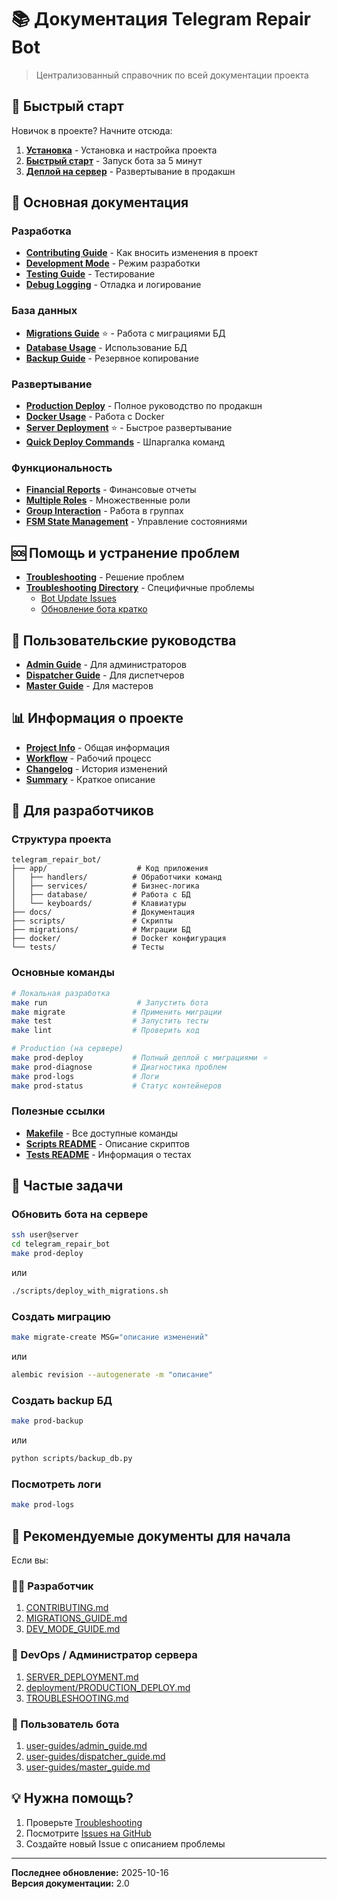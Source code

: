 # 📚 Документация Telegram Repair Bot

> Централизованный справочник по всей документации проекта

## 🚀 Быстрый старт

Новичок в проекте? Начните отсюда:

1. **[Установка](INSTALLATION.md)** - Установка и настройка проекта
2. **[Быстрый старт](QUICKSTART.md)** - Запуск бота за 5 минут
3. **[Деплой на сервер](../SERVER_DEPLOYMENT.md)** - Развертывание в продакшн

## 📖 Основная документация

### Разработка

- **[Contributing Guide](CONTRIBUTING.md)** - Как вносить изменения в проект
- **[Development Mode](DEV_MODE_GUIDE.md)** - Режим разработки
- **[Testing Guide](development/TESTING_GUIDE.md)** - Тестирование
- **[Debug Logging](DEBUG_LOGGING_GUIDE.md)** - Отладка и логирование

### База данных

- **[Migrations Guide](MIGRATIONS_GUIDE.md)** ⭐ - Работа с миграциями БД
- **[Database Usage](DATABASE_USAGE_GUIDE.md)** - Использование БД
- **[Backup Guide](BACKUP_GUIDE.md)** - Резервное копирование

### Развертывание

- **[Production Deploy](deployment/PRODUCTION_DEPLOY.md)** - Полное руководство по продакшн
- **[Docker Usage](DOCKER_USAGE.md)** - Работа с Docker
- **[Server Deployment](../SERVER_DEPLOYMENT.md)** ⭐ - Быстрое развертывание
- **[Quick Deploy Commands](deployment/QUICK_DEPLOY_COMMANDS.md)** - Шпаргалка команд

### Функциональность

- **[Financial Reports](FINANCIAL_REPORTS_GUIDE.md)** - Финансовые отчеты
- **[Multiple Roles](MULTIPLE_ROLES_GUIDE.md)** - Множественные роли
- **[Group Interaction](GROUP_INTERACTION_GUIDE.md)** - Работа в группах
- **[FSM State Management](FSM_STATE_MANAGEMENT.md)** - Управление состояниями

## 🆘 Помощь и устранение проблем

- **[Troubleshooting](TROUBLESHOOTING.md)** - Решение проблем
- **[Troubleshooting Directory](troubleshooting/)** - Специфичные проблемы
  - [Bot Update Issues](troubleshooting/BOT_UPDATE_ISSUES.md)
  - [Обновление бота кратко](troubleshooting/ОБНОВЛЕНИЕ_БОТА_КРАТКО.md)

## 👥 Пользовательские руководства

- **[Admin Guide](user-guides/admin_guide.md)** - Для администраторов
- **[Dispatcher Guide](user-guides/dispatcher_guide.md)** - Для диспетчеров
- **[Master Guide](user-guides/master_guide.md)** - Для мастеров

## 📊 Информация о проекте

- **[Project Info](PROJECT_INFO.md)** - Общая информация
- **[Workflow](WORKFLOW.md)** - Рабочий процесс
- **[Changelog](CHANGELOG.md)** - История изменений
- **[Summary](SUMMARY.md)** - Краткое описание

## 🔧 Для разработчиков

### Структура проекта

```
telegram_repair_bot/
├── app/                    # Код приложения
│   ├── handlers/          # Обработчики команд
│   ├── services/          # Бизнес-логика
│   ├── database/          # Работа с БД
│   └── keyboards/         # Клавиатуры
├── docs/                  # Документация
├── scripts/               # Скрипты
├── migrations/            # Миграции БД
├── docker/                # Docker конфигурация
└── tests/                 # Тесты
```

### Основные команды

```bash
# Локальная разработка
make run                    # Запустить бота
make migrate               # Применить миграции
make test                  # Запустить тесты
make lint                  # Проверить код

# Production (на сервере)
make prod-deploy           # Полный деплой с миграциями ⭐
make prod-diagnose         # Диагностика проблем
make prod-logs             # Логи
make prod-status           # Статус контейнеров
```

### Полезные ссылки

- **[Makefile](../Makefile)** - Все доступные команды
- **[Scripts README](../scripts/README.md)** - Описание скриптов
- **[Tests README](../tests/README.md)** - Информация о тестах

## 🎯 Частые задачи

### Обновить бота на сервере

```bash
ssh user@server
cd telegram_repair_bot
make prod-deploy
```

или

```bash
./scripts/deploy_with_migrations.sh
```

### Создать миграцию

```bash
make migrate-create MSG="описание изменений"
```

или

```bash
alembic revision --autogenerate -m "описание"
```

### Создать backup БД

```bash
make prod-backup
```

или

```bash
python scripts/backup_db.py
```

### Посмотреть логи

```bash
make prod-logs
```

## 🌟 Рекомендуемые документы для начала

Если вы:

### 👨‍💻 Разработчик
1. [CONTRIBUTING.md](CONTRIBUTING.md)
2. [MIGRATIONS_GUIDE.md](MIGRATIONS_GUIDE.md)
3. [DEV_MODE_GUIDE.md](DEV_MODE_GUIDE.md)

### 🚀 DevOps / Администратор сервера
1. [SERVER_DEPLOYMENT.md](../SERVER_DEPLOYMENT.md)
2. [deployment/PRODUCTION_DEPLOY.md](deployment/PRODUCTION_DEPLOY.md)
3. [TROUBLESHOOTING.md](TROUBLESHOOTING.md)

### 👤 Пользователь бота
1. [user-guides/admin_guide.md](user-guides/admin_guide.md)
2. [user-guides/dispatcher_guide.md](user-guides/dispatcher_guide.md)
3. [user-guides/master_guide.md](user-guides/master_guide.md)

## 💡 Нужна помощь?

1. Проверьте [Troubleshooting](TROUBLESHOOTING.md)
2. Посмотрите [Issues на GitHub](https://github.com/Adel7418/Status_bot/issues)
3. Создайте новый Issue с описанием проблемы

---

**Последнее обновление:** 2025-10-16  
**Версия документации:** 2.0
